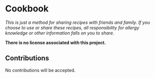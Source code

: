 # Cookbook

_This is just a method for sharing recipes with friends and family. If you choose to use or share these recipes, all responsibility for allergy knowledge or other information falls on you to share._

__There is no license associated with this project.__

## Contributions

No contributions will be accepted.
